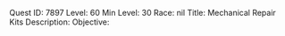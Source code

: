 Quest ID: 7897
Level: 60
Min Level: 30
Race: nil
Title: Mechanical Repair Kits
Description: 
Objective: 
